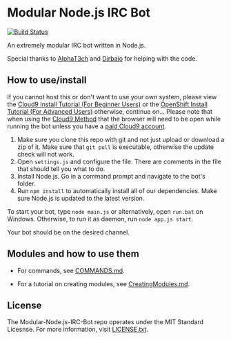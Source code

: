 # Modular Node.js IRC Bot

[![Build Status](https://travis-ci.org/PranavMahesh1/Modular-Node.js-IRC-Bot.svg?branch=master)](https://travis-ci.org/PranavMahesh1/Modular-Node.js-IRC-Bot)

An extremely modular IRC bot written in Node.js.

Special thanks to [AlphaT3ch](https://github.com/AlphaT3ch) and [Dirbaio](https://github.com/dirbaio) for helping with the code.
## How to use/install

If you cannot host this or don't want to use your own system, please view the [Cloud9 Install Tutorial (For Beginner Users)](https://github.com/PranavMahesh1/Modular-Node.js-IRC-Bot/blob/master/Docs/Cloud9.md) or the [OpenShift Install Tutorial (For Advanced Users)](https://github.com/PranavMahesh1/Modular-Node.js-IRC-Bot/blob/master/Docs/OpenShift.md) otherwise, continue on... Please note that when using the [Cloud9 Method](https://github.com/PranavMahesh1/Modular-Node.js-IRC-Bot/blob/master/Docs/Cloud9.md) that the browser will need to be open while running the bot unless you have a [paid Cloud9 account](https://c9.io/pricing).

1. Make sure you clone this repo with git and not just upload or download a zip of it. Make sure that ```git pull``` is executable, otherwise the update check will not work.  
2. Open ```settings.js``` and configure the file. There are comments in the file that should tell you what to do.  
3. Install Node.js. Go in a command prompt and navigate to the bot's folder.  
4. Run ```npm install``` to automatically install all of our dependencies. Make sure Node.js is updated to the latest version.

To start your bot, type ```node main.js``` or alternatively, open ```run.bat``` on Windows. Otherwise, to run it as daemon, run ```node app.js start```.

Your bot should be on the desired channel.

## Modules and how to use them
- For commands, see [COMMANDS.md](https://github.com/PranavMahesh1/Modular-Node.js-IRC-Bot/blob/master/Docs/COMMANDS.md).

- For a tutorial on creating modules, see [CreatingModules.md](https://github.com/PranavMahesh1/Modular-Node.js-IRC-Bot/blob/master/Docs/CreatingModules.md).

## License

The Modular-Node.js-IRC-Bot repo operates under the MIT Standard Licesnse. For more information, visit [LICENSE.txt](https://github.com/PranavMahesh1/Modular-Node.js-IRC-Bot/blob/master/LICENSE.txt).
